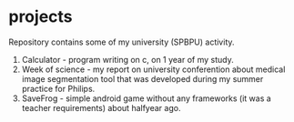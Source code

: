 # projects
Repository contains some of my university (SPBPU) activity.

1. Calculator - program writing on c, on 1 year of my study.
2. Week of science - my report on university conferention about medical image segmentation tool that was developed during my summer practice for Philips.
3. SaveFrog - simple android game without any frameworks (it was a teacher requirements) about halfyear ago.
